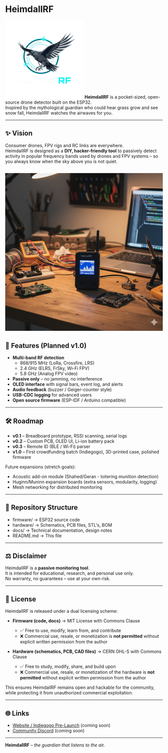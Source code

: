 # HeimdallRF
![HeimdallRF Logo](docs/images/Logo_transparent_250.png)
**HeimdallRF** is a pocket-sized, open-source drone detector built on the ESP32.  
Inspired by the mythological guardian who could hear grass grow and see snow fall, HeimdallRF watches the airwaves for you.

---

## ✨ Vision
Consumer drones, FPV rigs and RC links are everywhere.  
HeimdallRF is designed as a **DIY, hacker-friendly tool** to passively detect activity in popular frequency bands used by drones and FPV systems – so you always know when the sky above you is not quiet.

![HeimdallRF Rendering](docs/images/rendering.png)
---

## 🚀 Features (Planned v1.0)
- **Multi-band RF detection**
  - 868/915 MHz (LoRa, Crossfire, LRS)  
  - 2.4 GHz (ELRS, FrSky, Wi-Fi FPV)  
  - 5.8 GHz (Analog FPV video)  
- **Passive only** – no jamming, no interference  
- **OLED interface** with signal bars, event log, and alerts  
- **Audio feedback** (buzzer / Geiger-counter style)  
- **USB-CDC logging** for advanced users  
- **Open source firmware** (ESP-IDF / Arduino compatible)  

---

## 🛠️ Roadmap
- **v0.1** – Breadboard prototype, RSSI scanning, serial logs  
- **v0.2** – Custom PCB, OLED UI, Li-ion battery pack  
- **v0.3** – Remote ID (BLE / Wi-Fi) parser  
- **v1.0** – First crowdfunding batch (Indiegogo), 3D-printed case, polished firmware  

Future expansions (stretch goals):  
- Acoustic add-on module (Shahed/Geran - loitering munition detection)  
- Huginn/Muninn expansion boards (extra sensors, modularity, logging)  
- Mesh networking for distributed monitoring

---

## 📂 Repository Structure
- firmware/ → ESP32 source code
- hardware/ → Schematics, PCB files, STL's, BOM
- docs/ → Technical documentation, design notes
- README.md → This file

---

## ⚖️ Disclaimer
HeimdallRF is a **passive monitoring tool**.  
It is intended for educational, research, and personal use only.  
No warranty, no guarantees – use at your own risk.

---

## 📜 License

HeimdallRF is released under a dual licensing scheme:

- **Firmware (code, docs)** → MIT License with Commons Clause  
  - ✅ Free to use, modify, learn from, and contribute  
  - ❌ Commercial use, resale, or monetization is **not permitted** without explicit written permission from the author  

- **Hardware (schematics, PCB, CAD files)** → CERN OHL-S with Commons Clause  
  - ✅ Free to study, modify, share, and build upon  
  - ❌ Commercial use, resale, or monetization of the hardware is **not permitted** without explicit written permission from the author  

This ensures HeimdallRF remains open and hackable for the community, while protecting it from unauthorized commercial exploitation.

---

## 🌐 Links
- [Website / Indiegogo Pre-Launch](#) (coming soon)  
- [Community Discord](#) (coming soon)  

---

**HeimdallRF** – *the guardian that listens to the air.*
